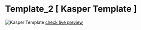 # Template_2 [ Kasper Template ]

 
![Kasper Template](https://repository-images.githubusercontent.com/603845648/376cec81-2e29-40b9-b71d-3fb06db5c293)
[check live preview](https://abdulrhmansoliman.github.io/Template_2/)
